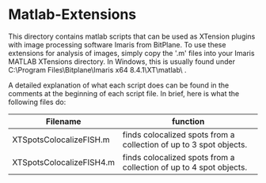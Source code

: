 # Matlab-Extensions

This directory contains matlab scripts that can be used as XTension plugins with image processing software Imaris from BitPlane. To use these extensions for analysis of images, simply copy the '.m' files into your Imaris MATLAB XTensions directory. In Windows, this is usually found under C:\Program Files\Bitplane\Imaris x64 8.4.1\XT\matlab\ .

A detailed explanation of what each script does can be found in the comments at the beginning of each script file. In brief, here is what the following files do:

Filename | function
---------|---------
XTSpotsColocalizeFISH.m | finds colocalized spots from a collection of up to 3 spot objects.
XTSpotsColocalizeFISH4.m | finds colocalized spots from a collection of up to 4 spot objects.
